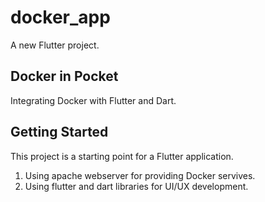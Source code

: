 # docker_app

A new Flutter project.

## Docker in Pocket

Integrating Docker with Flutter and Dart.

## Getting Started

This project is a starting point for a Flutter application.

1. Using apache webserver for providing Docker servives.
2. Using flutter and dart libraries for UI/UX development.
